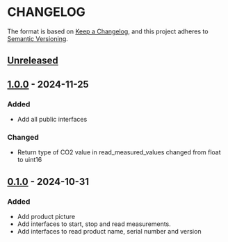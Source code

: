 # CHANGELOG

The format is based on [Keep a Changelog](https://keepachangelog.com/en/1.0.0/),
and this project adheres to [Semantic Versioning](https://semver.org/spec/v2.0.0.html).

## [Unreleased] 

## [1.0.0] - 2024-11-25

### Added

- Add all public interfaces
### Changed

- Return type of CO2 value in read_measured_values changed from float to uint16
## [0.1.0] - 2024-10-31

### Added

- Add product picture
- Add interfaces to start, stop and read measurements.
- Add interfaces to read product name, serial number and version

[Unreleased]: https://github.com/Sensirion/embedded-i2c-sen66/compare/1.0.0...HEAD
[1.0.0]: https://github.com/Sensirion/embedded-i2c-sen66/compare/0.1.0...1.0.0
[0.1.0]: https://github.com/Sensirion/embedded-i2c-sen66/releases/tag/0.1.0
